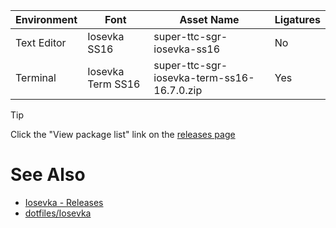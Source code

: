 | Environment | Font | Asset Name | Ligatures |
| --- | --- | --- | --- |
| Text Editor | Iosevka SS16 | super-ttc-sgr-iosevka-ss16 | No |
| Terminal | Iosevka Term SS16 |  super-ttc-sgr-iosevka-term-ss16-16.7.0.zip | Yes |

> [!TIP]
> Click the "View package list" link on the [releases page](https://github.com/be5invis/Iosevka/releases/latest)

# See Also
* [Iosevka - Releases](https://github.com/be5invis/Iosevka/releases/latest)
* [dotfiles/Iosevka](/misc/iosevka)
